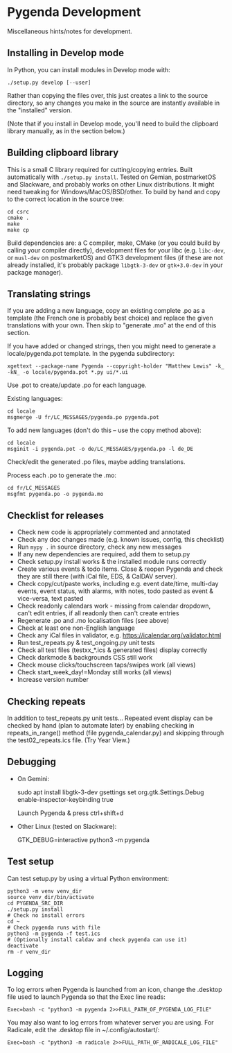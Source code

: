 Pygenda Development
===================
Miscellaneous hints/notes for development.

Installing in Develop mode
--------------------------
In Python, you can install modules in Develop mode with:

    ./setup.py develop [--user]

Rather than copying the files over, this just creates a link to the
source directory, so any changes you make in the source are instantly
available in the "installed" version.

(Note that if you install in Develop mode, you'll need to build the
clipboard library manually, as in the section below.)

Building clipboard library
--------------------------
This is a small C library required for cutting/copying entries. Built
automatically with `./setup.py install`. Tested on Gemian, postmarketOS
and Slackware, and probably works on other Linux distributions. It might
need tweaking for Windows/MacOS/BSD/other. To build by hand and copy to
the correct location in the source tree:

    cd csrc
    cmake .
    make
    make cp

Build dependencies are: a C compiler, make, CMake (or you could build
by calling your compiler directly), development files for your libc
(e.g. `libc-dev`, or `musl-dev` on postmarketOS) and GTK3 development
files (if these are not already installed, it's probably package
`libgtk-3-dev` or `gtk+3.0-dev` in your package manager).

Translating strings
-------------------
If you are adding a new language, copy an existing complete .po as a
template (the French one is probably best choice) and replace the
given translations with your own. Then skip to "generate .mo" at the
end of this section.

If you have added or changed strings, then you might need to generate
a locale/pygenda.pot template. In the pygenda subdirectory:

    xgettext --package-name Pygenda --copyright-holder "Matthew Lewis" -k_ -kN_ -o locale/pygenda.pot *.py ui/*.ui

Use .pot to create/update .po for each language.

Existing languages:

    cd locale
    msgmerge -U fr/LC_MESSAGES/pygenda.po pygenda.pot

To add new languages (don't do this – use the copy method above):

    cd locale
    msginit -i pygenda.pot -o de/LC_MESSAGES/pygenda.po -l de_DE

Check/edit the generated .po files, maybe adding translations.

Process each .po to generate the .mo:

    cd fr/LC_MESSAGES
    msgfmt pygenda.po -o pygenda.mo

Checklist for releases
----------------------
* Check new code is appropriately commented and annotated
* Check any doc changes made (e.g. known issues, config, this checklist)
* Run `mypy .` in source directory, check any new messages
* If any new dependencies are required, add them to setup.py
* Check setup.py install works & the installed module runs correctly
* Create various events & todo items. Close & reopen Pygenda and check
  they are still there (with iCal file, EDS, & CalDAV server).
* Check copy/cut/paste works, including e.g. event date/time, multi-day events,
  event status, with alarms, with notes, todo pasted as event & vice-versa,
  text pasted
* Check readonly calendars work - missing from calendar dropdown, can't edit
  entries, if all readonly then can't create entries
* Regenerate .po and .mo localisation files (see above)
* Check at least one non-English language
* Check any iCal files in validator, e.g. https://icalendar.org/validator.html
* Run test_repeats.py & test_ongoing.py unit tests
* Check all test files (testxx_*.ics & generated files) display correctly
* Check darkmode & backgrounds CSS still work
* Check mouse clicks/touchscreen taps/swipes work (all views)
* Check start_week_day!=Monday still works (all views)
* Increase version number

Checking repeats
----------------
In addition to test_repeats.py unit tests...
Repeated event display can be checked by hand (plan to automate later) by
enabling checking in repeats_in_range() method (file pygenda_calendar.py)
and skipping through the test02_repeats.ics file. (Try Year View.)

Debugging
---------
* On Gemini:

    sudo apt install libgtk-3-dev
    gsettings set org.gtk.Settings.Debug enable-inspector-keybinding true

  Launch Pygenda & press ctrl+shift+d

* Other Linux (tested on Slackware):

    GTK_DEBUG=interactive python3 -m pygenda

Test setup
----------
Can test setup.py by using a virtual Python environment:

    python3 -m venv venv_dir
    source venv_dir/bin/activate
    cd PYGENDA_SRC_DIR
    ./setup.py install
    # Check no install errors
    cd ~
    # Check pygenda runs with file
    python3 -m pygenda -f test.ics
    # (Optionally install caldav and check pygenda can use it)
    deactivate
    rm -r venv_dir

Logging
-------
To log errors when Pygenda is launched from an icon, change the
.desktop file used to launch Pygenda so that the Exec line reads:

    Exec=bash -c "python3 -m pygenda 2>>FULL_PATH_OF_PYGENDA_LOG_FILE"

You may also want to log errors from whatever server you are using.
For Radicale, edit the .desktop file in ~/.config/autostart/:

    Exec=bash -c "python3 -m radicale 2>>FULL_PATH_OF_RADICALE_LOG_FILE"
